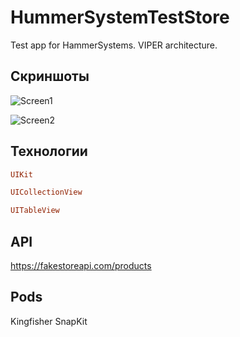 # HummerSystemTestStore
Test app for HammerSystems. VIPER architecture.

## Скриншоты

![Screen1](https://user-images.githubusercontent.com/89085993/196528464-5e911244-87f8-4bde-b1d1-483cc0de668e.png)

![Screen2](https://user-images.githubusercontent.com/89085993/196528471-fc4addfd-9384-4877-9074-9d06b74623d4.png)

## Технологии

```ruby
UIKit
```
```ruby
UICollectionView
```
```ruby
UITableView
```

## API

https://fakestoreapi.com/products

## Pods

Kingfisher
SnapKit
